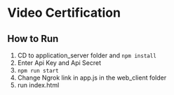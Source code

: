 # Video Certification

## How to Run
1. CD to application_server folder and `npm install`
2. Enter Api Key and Api Secret
3. `npm run start`
4. Change Ngrok link in app.js in the web_client folder
5. run index.html

